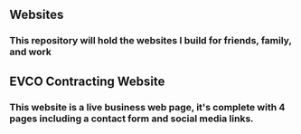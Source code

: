 ## Websites
### This repository will hold the websites I build for friends, family, and work
## EVCO Contracting Website
### This website is a live business web page, it's complete with 4 pages including a contact form and social media links.
